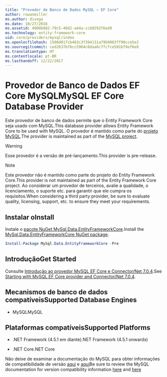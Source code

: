 ```yaml
---
title: "Provedor de Banco de Dados MySQL – EF Core"
author: rowanmiller
ms.author: divega
ms.date: 10/27/2016
ms.assetid: 4900b882-79c5-40d2-a44a-ccb0292f6ed9
ms.technology: entity-framework-core
uid: core/providers/mysql/index
ms.openlocfilehash: 1500d017cb463c3f394131a79b9063ff90cce5e2
ms.sourcegitcommit: ced2637bf8cc5964c6daa6c7fcfce501bf9ef6e8
ms.translationtype: HT
ms.contentlocale: pt-BR
ms.lasthandoff: 12/22/2017
---
```

# <a name="mysql-ef-core-database-provider"></a><span data-ttu-id="527f9-102">Provedor de Banco de Dados EF Core MySQL</span><span class="sxs-lookup"><span data-stu-id="527f9-102">MySQL EF Core Database Provider</span></span>

<span data-ttu-id="527f9-103">Este provedor de banco de dados permite que o Entity Framework Core seja usado com MySQL.</span><span class="sxs-lookup"><span data-stu-id="527f9-103">This database provider allows Entity Framework Core to be used with MySQL.</span></span> <span data-ttu-id="527f9-104">O provedor é mantido como parte do [projeto MySQL](http://dev.mysql.com).</span><span class="sxs-lookup"><span data-stu-id="527f9-104">The provider is maintained as part of the [MySQL project](http://dev.mysql.com).</span></span>

> [!WARNING]  
> <span data-ttu-id="527f9-105">Esse provedor é a versão de pré-lançamento.</span><span class="sxs-lookup"><span data-stu-id="527f9-105">This provider is pre-release.</span></span>

> [!NOTE]  
> <span data-ttu-id="527f9-106">Este provedor não é mantido como parte do projeto do Entity Framework Core.</span><span class="sxs-lookup"><span data-stu-id="527f9-106">This provider is not maintained as part of the Entity Framework Core project.</span></span> <span data-ttu-id="527f9-107">Ao considerar um provedor de terceiros, avalie a qualidade, o licenciamento, o suporte etc. para garantir que ele cumpra os requisitos.</span><span class="sxs-lookup"><span data-stu-id="527f9-107">When considering a third party provider, be sure to evaluate quality, licensing, support, etc. to ensure they meet your requirements.</span></span>

## <a name="install"></a><span data-ttu-id="527f9-108">Instalar o</span><span class="sxs-lookup"><span data-stu-id="527f9-108">Install</span></span>

<span data-ttu-id="527f9-109">Instale o [pacote NuGet MySql.Data.EntityFrameworkCore](https://www.nuget.org/packages/MySql.Data.EntityFrameworkCore).</span><span class="sxs-lookup"><span data-stu-id="527f9-109">Install the [MySql.Data.EntityFrameworkCore NuGet package](https://www.nuget.org/packages/MySql.Data.EntityFrameworkCore).</span></span>

``` powershell
Install-Package MySql.Data.EntityFrameworkCore -Pre
```

## <a name="get-started"></a><span data-ttu-id="527f9-110">Introdução</span><span class="sxs-lookup"><span data-stu-id="527f9-110">Get Started</span></span>

<span data-ttu-id="527f9-111">Consulte [Introdução ao provedor MySQL EF Core e Connector/Net 7.0.4](http://insidemysql.com/howto-starting-with-mysql-ef-core-provider-and-connectornet-7-0-4/).</span><span class="sxs-lookup"><span data-stu-id="527f9-111">See [Starting with MySQL EF Core provider and Connector/Net 7.0.4](http://insidemysql.com/howto-starting-with-mysql-ef-core-provider-and-connectornet-7-0-4/).</span></span>

## <a name="supported-database-engines"></a><span data-ttu-id="527f9-112">Mecanismos de banco de dados compatíveis</span><span class="sxs-lookup"><span data-stu-id="527f9-112">Supported Database Engines</span></span>

* <span data-ttu-id="527f9-113">MySQL</span><span class="sxs-lookup"><span data-stu-id="527f9-113">MySQL</span></span>

## <a name="supported-platforms"></a><span data-ttu-id="527f9-114">Plataformas compatíveis</span><span class="sxs-lookup"><span data-stu-id="527f9-114">Supported Platforms</span></span>

* <span data-ttu-id="527f9-115">.NET Framework (4.5.1 em diante)</span><span class="sxs-lookup"><span data-stu-id="527f9-115">.NET Framework (4.5.1 onwards)</span></span>

* <span data-ttu-id="527f9-116">.NET Core</span><span class="sxs-lookup"><span data-stu-id="527f9-116">.NET Core</span></span>

<span data-ttu-id="527f9-117">Não deixe de examinar a documentação do MySQL para obter informações de compatibilidade de versão [aqui](https://dev.mysql.com/doc/connector-net/en/connector-net-versions.html) e [aqui](https://dev.mysql.com/doc/connector-net/en/connector-net-entityframework-core.html)</span><span class="sxs-lookup"><span data-stu-id="527f9-117">Be sure to review the MySQL documentation for version compatibility information [here](https://dev.mysql.com/doc/connector-net/en/connector-net-versions.html) and [here](https://dev.mysql.com/doc/connector-net/en/connector-net-entityframework-core.html)</span></span>

